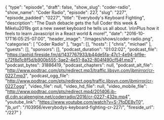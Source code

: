 {
  "type": "episode",
  "draft": false,
  "show_slug": "coder-radio",
  "show_name": "Coder Radio",
  "episode": 227,
  "slug": "227",
  "episode_padded": "0227",
  "title": "Everybody's Keyboard Fighting",
  "description": "The Dash debacle gets the full Coder this week & Mike\u2019s got a new sweet keyboard he tells us all about. \n\nPlus how it feels to learn Javascript in a React world & more!",
  "date": "2016-10-17T16:05:25-07:00",
  "header_image": "/images/shows/coder-radio.png",
  "categories": [
    "Coder Radio"
  ],
  "tags": [],
  "hosts": [
    "chris",
    "michael"
  ],
  "guests": [],
  "sponsors": [],
  "podcast_duration": "01:02:02",
  "podcast_file": "https://aphid.fireside.fm/d/1437767933/b44de5fa-47c1-4e94-bf9e-c72f8d1c8f5d/b900b555-3ae2-4e51-8a32-804f490cf54f.mp3",
  "podcast_bytes": 31886419,
  "podcast_chapters": null,
  "podcast_alt_file": "http://www.podtrac.com/pts/redirect.mp3/traffic.libsyn.com/jbmirror/cr-0227.mp3",
  "podcast_ogg_file": "http://www.podtrac.com/pts/redirect.ogg/traffic.libsyn.com/jbmirror/cr-0227.ogg",
  "video_file": null,
  "video_hd_file": null,
  "video_mobile_file": "http://www.podtrac.com/pts/redirect.mp4/201406.jb-dl.cdn.scaleengine.net/coderradio/2016/cr-0227-432p.mp4",
  "youtube_link": "https://www.youtube.com/watch?v=S-7fqDE8vT0",
  "jb_url": "/103956/everybodys-keyboard-fighting-cr-227/",
  "fireside_url": "/227"
}


